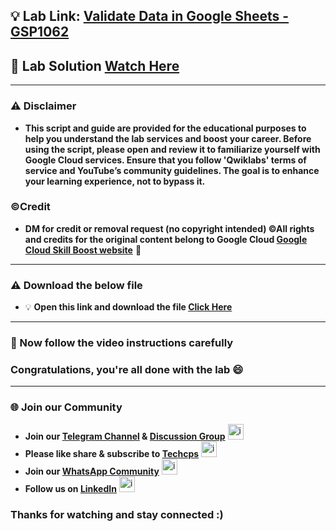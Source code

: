 
## 💡 Lab Link: [Validate Data in Google Sheets - GSP1062](https://www.cloudskillsboost.google/focuses/47356?parent=catalog)

## 🚀 Lab Solution [Watch Here](https://youtu.be/Fd2aDBPZ93o)

---

### ⚠️ Disclaimer
- **This script and guide are provided for  the educational purposes to help you understand the lab services and boost your career. Before using the script, please open and review it to familiarize yourself with Google Cloud services. Ensure that you follow 'Qwiklabs' terms of service and YouTube’s community guidelines. The goal is to enhance your learning experience, not to bypass it.**

### ©Credit
- **DM for credit or removal request (no copyright intended) ©All rights and credits for the original content belong to Google Cloud [Google Cloud Skill Boost website](https://www.cloudskillsboost.google/)** 🙏

---

### ⚠️ Download the below file

- 💡 **Open this link and download the file [Click Here](https://github.com/Techcps/GSP-Short-Trick/blob/main/Validate%20Data%20in%20Google%20Sheets/techcps1062.xlsx)**
  
---

### 🚀 Now follow the video instructions carefully

### Congratulations, you're all done with the lab 😄

---

### 🌐 Join our Community

- **Join our [Telegram Channel](https://t.me/Techcps) & [Discussion Group](https://t.me/Techcpschat)** <img src="https://github.com/user-attachments/assets/a4a4b767-151c-461d-bca1-da6d4c0cd68a" alt="icon" width="25" height="25">
- **Please like share & subscribe to [Techcps](https://www.youtube.com/@techcps)** <img src="https://github.com/user-attachments/assets/6ee41001-c795-467c-8d96-06b56c246b9c" alt="icon" width="25" height="25">
- **Join our [WhatsApp Community](https://whatsapp.com/channel/0029Va9nne147XeIFkXYv71A)** <img src="https://github.com/user-attachments/assets/aa10b8b2-5424-40bc-8911-7969f29f6dae" alt="icon" width="25" height="25">
- **Follow us on [LinkedIn](https://www.linkedin.com/company/techcps/)** <img src="https://github.com/user-attachments/assets/b9da471b-2f46-4d39-bea9-acdb3b3a23b0" alt="icon" width="25" height="25">

### Thanks for watching and stay connected :)
